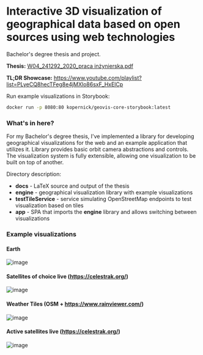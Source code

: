 # Interactive 3D visualization of geographical data based on open sources using web technologies
Bachelor's degree thesis and project.

**Thesis:** [W04_241292_2020_praca inżynierska.pdf](https://github.com/damiankoper/geovis/blob/master/docs/out/W04_241292_2020_praca%20in%C5%BCynierska.pdf)

**TL;DR Showcase:** https://www.youtube.com/playlist?list=PLyeCQ8hecTFeg8e4jMXlo86sxF_HxElCp

Run example visualizations in Storybook:
```sh
docker run -p 8080:80 kopernick/geovis-core-storybook:latest
```

### What's in here?

For my Bachelor's degree thesis, I've implemented a library for developing geographical visualizations for the web and an example application that utilizes it. Library provides basic orbit camera abstractions and controls. The visualization system is fully extensible, allowing one visualization to be built on top of another.

Directory description:
* **docs** - LaTeX source and output of the thesis
* **engine** - geographical visualization library with example visualizations
* **testTileService** - service simulating OpenStreetMap endpoints to test visualization based on tiles
* **app** - SPA that imports the **engine** library and allows switching between visualizations

### Example visualizations

#### Earth
![image](https://github.com/damiankoper/geovis/assets/28621467/a10b5dea-775e-46ca-bc42-4371842f5b3e)
#### Satellites of choice live (https://celestrak.org/)
![image](https://github.com/damiankoper/geovis/assets/28621467/370e1015-bdc8-4fae-bccf-932538d21343)
#### Weather Tiles (OSM + https://www.rainviewer.com/)
![image](https://github.com/damiankoper/geovis/assets/28621467/a9a9e9d7-9d57-4c0c-8060-9872cbe3c99d)
#### Active satellites live (https://celestrak.org/)
![image](https://github.com/damiankoper/geovis/assets/28621467/69efb3b1-5ab7-40ec-8498-26d03a3d5943)
